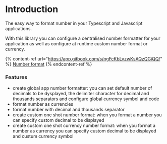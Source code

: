 # Introduction

The easy way to format number in your Typescript and Javascript applications.

With this library you can configure a centralised number formatter for your application as well as configure at runtime custom number format or currency.

{% content-ref url="https://app.gitbook.com/s/ngFcKbLvzwKsAQzQGiQQ/" %}
[Number format](https://app.gitbook.com/s/ngFcKbLvzwKsAQzQGiQQ/)
{% endcontent-ref %}

### Features

* create global app number formatter: you can set default number of decimals to be dysplayed, the delimiter character for decimal and thousands separators and configure global currency symbol and code
* format number as currencies
* format number with decimal and thousands separator
* create custom one shot  number format: when you format a number you can specify custom decimal to be displayed
* create custom one shot  currency number format: when you format a number as currency you can specify custom decimal to be displayed and custum currency symbol

